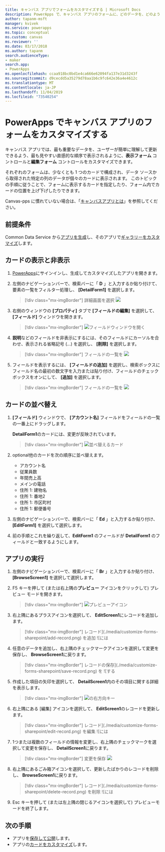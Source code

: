 ```yaml
---
title: キャンバス アプリでフォームをカスタマイズする | Microsoft Docs
description: PowerApps で、キャンバス アプリのフォームに、どのデータを、どのような順番で、どのコントロールに表示するかを指定します。
author: tapanm-msft
manager: kvivek
ms.service: powerapps
ms.topic: conceptual
ms.custom: canvas
ms.reviewer: ''
ms.date: 03/17/2018
ms.author: tapanm
search.audienceType:
- maker
search.app:
- PowerApps
ms.openlocfilehash: ccaa918bc0bd1e4ca666e62094fa137e31d3243f
ms.sourcegitcommit: d9cecdd5a35279d78aa1b6c9fc642e36a4e4612c
ms.translationtype: MT
ms.contentlocale: ja-JP
ms.lasthandoff: 11/04/2019
ms.locfileid: "73540254"
---
```

# <a name="customize-a-canvas-app-form-in-powerapps"></a>PowerApps でキャンバス アプリのフォームをカスタマイズする

キャンバス アプリでは、最も重要なデータを、ユーザーが簡単に理解して更新できるよう、最も見やすい直感的な順序で表示されるように、**表示フォーム** コントロールと**編集フォーム** コントロールをカスタマイズできます。

それぞれのフォームは、少なくとも 1 つのカードで構成され、データ ソースから取得された特定の列のデータが個々のカードに表示されます。 このトピックの手順に従うことで、フォームに表示するカードを指定したり、フォーム内でカードの位置を上げ下げしたりできます。

Canvas-pps に慣れていない場合は、「[キャンバスアプリとは](getting-started.md)」を参照してください。

## <a name="prerequisites"></a>前提条件

Common Data Service から[アプリを生成](data-platform-create-app.md)し、そのアプリで[ギャラリーをカスタマイズ](customize-layout-sharepoint.md)します。

## <a name="show-and-hide-cards"></a>カードの表示と非表示

1. [PowerApps](https://make.powerapps.com?utm_source=padocs&utm_medium=linkinadoc&utm_campaign=referralsfromdoc)にサインインし、生成してカスタマイズしたアプリを開きます。

1. 左側のナビゲーションバーで、検索バーに「 **D** 」と入力するか貼り付けて、要素の一覧をフィルター処理し、 **[DetailForm1]** を選択します。

    > [!div class="mx-imgBorder"]
    > 詳細画面を選択 ![](./media/customize-forms-sharepoint/select-detailform.png)

1. 右側のウィンドウの **[プロパティ]** タブで **[フィールドの編集]** を選択して、 **[フィールド]** ウィンドウを開きます。

    > [!div class="mx-imgBorder"]
    > ![フィールドウィンドウを開く](./media/customize-forms-sharepoint/edit-fields.png)

1. **説明**などのフィールドを非表示にするには、そのフィールドにカーソルを合わせ、表示される省略記号 (...) を選択し、 **[削除]** を選択します。

    > [!div class="mx-imgBorder"]
    > フィールドの一覧を ![](./media/customize-forms-sharepoint/hide-fields.png)

1. フィールドを表示するには、 **[フィールドの追加]** を選択し、検索ボックスにフィールド名の最初の数文字を入力または貼り付け、フィールドのチェックボックスをオンにして、 **[追加]** を選択します。

    > [!div class="mx-imgBorder"]
    > フィールドの一覧を ![](./media/customize-forms-sharepoint/show-field.png)

## <a name="reorder-the-cards"></a>カードの並べ替え

1. **[フィールド]** ウィンドウで、 **[アカウント名]** フィールドをフィールドの一覧の一番上にドラッグします。

    **DetailForm1**のカードには、変更が反映されています。

    > [!div class="mx-imgBorder"]
    > ![並べ替えるカード](./media/customize-forms-sharepoint/reordered-card.png)

1. optional他のカードを次の順序に並べ替えます。

    - アカウント名
    - 従業員数
    - 年間売上高
    - メインの電話
    - 住所 1: 建物名
    - 住所 1: 番地2
    - 住所 1: 市区町村
    - 住所 1: 郵便番号

1. 左側のナビゲーションバーで、検索バーに「 **Ed** 」と入力するか貼り付け、 **[EditForm1]** を選択して選択します。

1. 前の手順とこれを繰り返して、**EditForm1** のフィールドが **DetailForm1** のフィールドと一致するようにします。

## <a name="run-the-app"></a>アプリの実行

1. 左側のナビゲーションバーで、検索バーに「 **Br** 」と入力するか貼り付け、 **[BrowseScreen1]** を選択して選択します。

1. F5 キーを押して (または右上隅の**プレビュー** アイコンをクリックして) プレビュー モードを開きます。

    > [!div class="mx-imgBorder"]
    > ![プレビューアイコン](./media/customize-forms-sharepoint/open-preview.png)

1. 右上隅にあるプラスアイコンを選択して、 **EditScreen1**にレコードを追加します。

    > [!div class="mx-imgBorder"]
    > レコード](./media/customize-forms-sharepoint/add-record.png) を追加 ![には

1. 任意のデータを追加し、右上隅のチェックマークアイコンを選択して変更を保存し、 **BrowseScreen1**に戻ります。

    > [!div class="mx-imgBorder"]
    > レコードの保存](./media/customize-forms-sharepoint/save-record.png) を ![する

1. 作成した項目の矢印を選択して、 **DetailScreen1**内のその項目に関する詳細を表示します。

    > [!div class="mx-imgBorder"]
    > ![の右方向キー](./media/customize-forms-sharepoint/right-arrow.png)

1. 右上隅にある [編集] アイコンを選択して、 **EditScreen1**のレコードを更新します。

    > [!div class="mx-imgBorder"]
    > レコード](./media/customize-forms-sharepoint/edit-record.png) を編集 ![には

1. 1つまたは複数のフィールドの情報を変更し、右上隅のチェックマークを選択して変更を保存し、 **DetailScreen1**に戻ります。

    > [!div class="mx-imgBorder"]
    > 変更を保存 ![](./media/customize-forms-sharepoint/save-record.png)

1. 右上隅にあるごみ箱アイコンを選択して、更新したばかりのレコードを削除し、 **BrowseScreen1**に戻ります。

    > [!div class="mx-imgBorder"]
    > レコード](./media/customize-forms-sharepoint/delete-record.png) を削除 ![には

1. Esc キーを押して (または左上隅の閉じるアイコンを選択して) プレビューモードを終了します。

## <a name="next-steps"></a>次の手順

- アプリを[保存して公開](save-publish-app.md)します。
- アプリの[カードをカスタマイズ](customize-card.md)します。